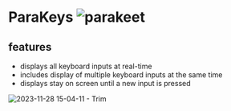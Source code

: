 # ParaKeys ![parakeet](https://github.com/wewewe08/parakeys_app/assets/31106392/25c248a9-fdfe-4875-8dbe-59b6777b1b19)


## features
- displays all keyboard inputs at real-time
- includes display of multiple keyboard inputs at the same time
- displays stay on screen until a new input is pressed

![2023-11-28 15-04-11 - Trim](https://github.com/wewewe08/input_overlay/assets/31106392/31ec1832-db34-49bf-b531-481dcdc1c816)
